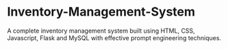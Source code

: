 # Inventory-Management-System
A complete inventory management system built using HTML, CSS, Javascript, Flask and MySQL with effective prompt engineering techniques. 

